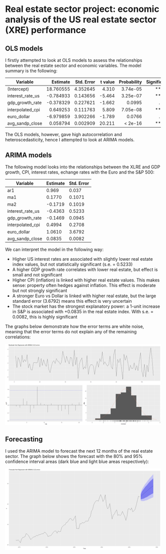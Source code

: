 # Real estate sector project: economic analysis of the US real estate sector (XRE) performance

## OLS models

I firstly attempted to look at OLS models to assess the relationships between the real estate sector and economic variables. The model summary is the following:


| Variable          | Estimate   | Std. Error | t value | Probability | Significance |
|-------------------|-----------:|-----------:|--------:|---------------------:|:------------:|
| (Intercept)       | 18.760555  | 4.352645   | 4.310   | 3.74e-05             | ***          |
| interest_rate_us  | -0.784933  | 0.143656   | -5.464  | 3.25e-07             | ***          |
| gdp_growth_rate   | -0.378329  | 0.227621   | -1.662  | 0.0995               | .            |
| interpolated_cpi  | 0.649253   | 0.111763   | 5.809   | 7.05e-08             | ***          |
| euro_dollar       | -6.979859  | 3.902266   | -1.789  | 0.0766               | .            |
| avg_sandp_close   | 0.058794   | 0.002909   | 20.211  | &lt; 2e-16           | ***          |




The OLS models, however, gave high autocorrelation and heteroscedasticity, hence I attempted to look at ARIMA models. 


## ARIMA models
The following model looks into the relationships between the XLRE and GDP growth, CPI, interest rates, echange rates with the Euro and the S&P 500:

| Variable          | Estimate | Std. Error |
|-------------------|----------|------------|
| ar1               | 0.969    | 0.037      |
| ma1               | 0.1770   | 0.1071     |
| ma2               | -0.1719  | 0.1019     |
| interest_rate_us  | -0.4363  | 0.5233     |
| gdp_growth_rate   | -0.1469  | 0.0945     |
| interpolated_cpi  | 0.4994   | 0.2708     |
| euro_dollar       | 1.0610   | 3.6792     |
| avg_sandp_close   | 0.0835   | 0.0082     |


We can interpret the model in the following way:

* Higher US interest rates are associated with slightly lower real estate index values, but not statistically significant (s.e. = 0.5233)
* A higher GDP growth rate correlates with lower real estate, but effect is small and not significant
* Higher CPI (inflation) is linked with higher real estate values. This makes sense: property often hedges against inflation. This effect is moderate but not strongly significant
* A stronger Euro vs Dollar is linked with higher real estate, but the large standard error (3.6792) means this effect is very uncertain
* The stock market has the strongest explanatory power: a 1-unit increase in S&P is associated with +0.0835 in the real estate index. With s.e. = 0.0082, this is highly significant

The graphs below demonstrate how the error terms are white noise, meaning that the error terms do not explain any of the remaining correlations:

![](ARIMA%20model%20residuals%20white%20noise.png)



## Forecasting
I used the ARIMA model to forecast the next 12 months of the real estate sector. The graph below shows the forecast with the 80% and 95% confidence interval areas (dark blue and light blue areas respectively):

![](ARIMA%20forecast%20of%20real%20estate%20with%20ARIMA%20external%20regressors.png)



